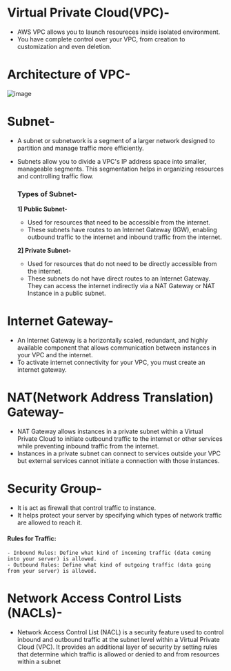 # Virtual Private Cloud(VPC)-
- AWS VPC allows you to launch resoureces inside isolated environment.
- You have complete control over your VPC, from creation to customization and even deletion.


# Architecture of VPC-

![image](https://github.com/user-attachments/assets/03416acb-6cbc-4c63-a2b9-b64f0e58be6b)

# Subnet-
- A subnet or subnetwork is a segment of a larger network designed to partition and manage traffic more efficiently.
- Subnets allow you to divide a VPC's IP address space into smaller, manageable segments. This segmentation helps in organizing resources and controlling traffic flow.
  ### Types of Subnet-

  **1] Public Subnet-**
    - Used for resources that need to be accessible from the internet.
    - These subnets have routes to an Internet Gateway (IGW), enabling outbound traffic to the internet and inbound traffic from the internet.

  **2] Private Subnet-**
    - Used for resources that do not need to be directly accessible from the internet.
    - These subnets do not have direct routes to an Internet Gateway. They can access the internet indirectly via a NAT Gateway or NAT Instance in a public subnet.
 

 # Internet Gateway-
 - An Internet Gateway is a horizontally scaled, redundant, and highly available component that allows communication between instances in your VPC and the internet.
 - To activate internet connectivity for your VPC, you must create an internet gateway.

# NAT(Network Address Translation) Gateway-
- NAT Gateway allows instances in a private subnet within a Virtual Private Cloud to initiate outbound traffic to the internet or other services while preventing inbound traffic from the internet.
- Instances in a private subnet can connect to services outside your VPC but external services cannot initiate a connection with those instances.

# Security Group-
- It is act as firewall that control traffic to instance.
- It helps protect your server by specifying which types of network traffic are allowed to reach it.
#### Rules for Traffic:
    - Inbound Rules: Define what kind of incoming traffic (data coming into your server) is allowed. 
    - Outbound Rules: Define what kind of outgoing traffic (data going from your server) is allowed.
# Network Access Control Lists (NACLs)-
- Network Access Control List (NACL) is a security feature used to control inbound and outbound traffic at the subnet level within a Virtual Private Cloud (VPC). It provides an additional layer of security by setting rules that determine which traffic is allowed or denied to and from resources within a subnet







